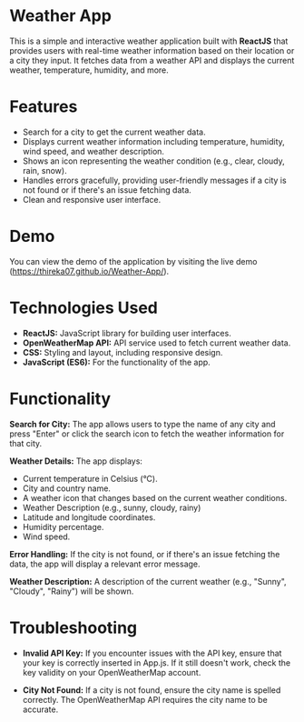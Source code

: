# Weather App

This is a simple and interactive weather application built with **ReactJS** that provides users with real-time weather information based on their location or a city they input. It fetches data from a weather API and displays the current weather, temperature, humidity, and more.

# Features

- Search for a city to get the current weather data.
- Displays current weather information including temperature, humidity, wind speed, and weather description.
- Shows an icon representing the weather condition (e.g., clear, cloudy, rain, snow).
- Handles errors gracefully, providing user-friendly messages if a city is not found or if there's an issue fetching data.
- Clean and responsive user interface.

# Demo
You can view the demo of the application by visiting the live demo (<https://thireka07.github.io/Weather-App/>).

# Technologies Used

- **ReactJS:** JavaScript library for building user interfaces.
- **OpenWeatherMap API:** API service used to fetch current weather data.
- **CSS:** Styling and layout, including responsive design.
- **JavaScript (ES6):** For the functionality of the app.

# Functionality

**Search for City:** The app allows users to type the name of any city and press "Enter" or click the search icon to fetch the weather information for that city.

**Weather Details:** The app displays:
- Current temperature in Celsius (°C).
- City and country name.
- A weather icon that changes based on the current weather conditions.
- Weather Description (e.g., sunny, cloudy, rainy)
- Latitude and longitude coordinates.
- Humidity percentage.
- Wind speed.

**Error Handling:** If the city is not found, or if there's an issue fetching the data, the app will display a relevant error message.

**Weather Description:** A description of the current weather (e.g., "Sunny", "Cloudy", "Rainy") will be shown.

# Troubleshooting

- **Invalid API Key:** If you encounter issues with the API key, ensure that your key is correctly inserted in App.js. If it still doesn't work, check the key validity on your OpenWeatherMap account.

- **City Not Found:** If a city is not found, ensure the city name is spelled correctly. The OpenWeatherMap API requires the city name to be accurate.